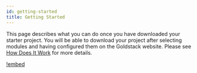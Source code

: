 ```yaml
---
id: getting-started
title: Getting Started
---
```


This page describes what you can do once you have downloaded your starter project. You will be able to download your project after selecting modules and having configured them on the Goldstack website. Please see [How Does It Work](./how-does-it-work) for more details.

[!embed](./all-steps.md)

